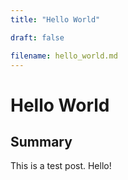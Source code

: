```yaml
---
title: "Hello World"

draft: false

filename: hello_world.md
---
```


# Hello World

## Summary

This is a test post. Hello!

